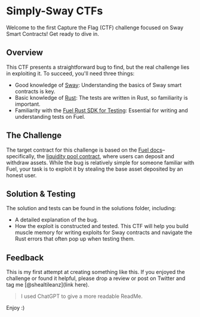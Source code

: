 # Simply-Sway CTFs
Welcome to the first Capture the Flag (CTF) challenge focused on Sway Smart Contracts! Get ready to dive in.

## Overview
This CTF presents a straightforward bug to find, but the real challenge lies in exploiting it. To succeed, you'll need three things:

- Good knowledge of [Sway](https://docs.fuel.network/docs/sway/): Understanding the basics of Sway smart contracts is key.
- Basic knowledge of [Rust](https://doc.rust-lang.org/book/): The tests are written in Rust, so familiarity is important.
- Familiarity with the [Fuel Rust SDK for Testing](https://docs.fuel.network/docs/fuels-rs/): Essential for writing and understanding tests on Fuel.

## The Challenge
The target contract for this challenge is based on the [Fuel docs](https://docs.fuel.network/docs/)– specifically, the [liquidity pool contract](https://docs.fuel.network/docs/fuels-rs/cookbook/deposit-and-withdraw/), where users can deposit and withdraw assets. While the bug is relatively simple for someone familiar with Fuel, your task is to exploit it by stealing the base asset deposited by an honest user.

## Solution & Testing
The solution and tests can be found in the solutions folder, including:

- A detailed explanation of the bug.
- How the exploit is constructed and tested.
This CTF will help you build muscle memory for writing exploits for Sway contracts and navigate the Rust errors that often pop up when testing them.

## Feedback
This is my first attempt at creating something like this. If you enjoyed the challenge or found it helpful, please drop a review or post on Twitter and tag me [@shealtileanz](link here).


> I used ChatGPT to give a more readable ReadMe.

Enjoy :)
